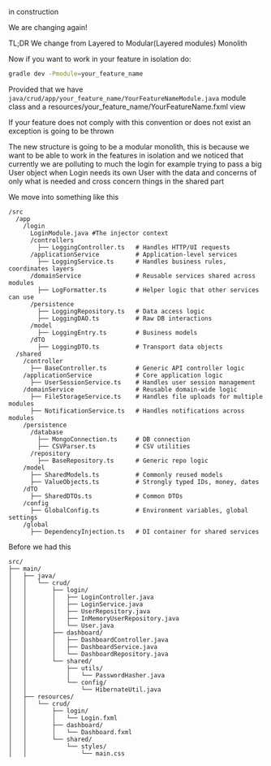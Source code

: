 in construction

We are changing again!

TL;DR
We change from Layered to Modular(Layered modules) Monolith

Now if you want to work in your feature in isolation do:
```bash
gradle dev -Pmodule=your_feature_name
```

Provided that we have `java/crud/app/your_feature_name/YourFeatureNameModule.java` module class
and a resources/your_feature_name/YourFeatureName.fxml view

If your feature does not comply with this convention or does not exist
an exception is going to be thrown

The new structure is going to be a modular monolith,
this is because we want to be able to work in the features in
isolation and we noticed that currently we are polluting to much the
login for example trying to pass a big User object when Login needs its
own User with the data and concerns of only what is needed and cross concern
things in the shared part

We move into something like this

```
/src
  /app
    /login
      LoginModule.java #The injector context
      /controllers
        ├── LoggingController.ts   # Handles HTTP/UI requests
      /applicationService          # Application-level services
        ├── LoggingService.ts      # Handles business rules, coordinates layers
      /domainService               # Reusable services shared across modules
        ├── LogFormatter.ts        # Helper logic that other services can use
      /persistence
        ├── LoggingRepository.ts   # Data access logic
        ├── LoggingDAO.ts          # Raw DB interactions
      /model
        ├── LoggingEntry.ts        # Business models
      /dTO
        ├── LoggingDTO.ts          # Transport data objects
  /shared
    /controller
      ├── BaseController.ts        # Generic API controller logic
    /applicationService            # Core application logic
      ├── UserSessionService.ts    # Handles user session management
    /domainService                 # Reusable domain-wide logic
      ├── FileStorageService.ts    # Handles file uploads for multiple modules
      ├── NotificationService.ts   # Handles notifications across modules
    /persistence
      /database
        ├── MongoConnection.ts     # DB connection
        ├── CSVParser.ts           # CSV utilities
      /repository
        ├── BaseRepository.ts      # Generic repo logic
    /model
      ├── SharedModels.ts          # Commonly reused models
      ├── ValueObjects.ts          # Strongly typed IDs, money, dates
    /dTO
      ├── SharedDTOs.ts            # Common DTOs
    /config
      ├── GlobalConfig.ts          # Environment variables, global settings
    /global
      ├── DependencyInjection.ts   # DI container for shared services
```


Before we had this
```
src/
├── main/
│   ├── java/
│   │   └── crud/
│   │       ├── login/
│   │       │   ├── LoginController.java
│   │       │   ├── LoginService.java
│   │       │   ├── UserRepository.java
│   │       │   ├── InMemoryUserRepository.java
│   │       │   └── User.java
│   │       ├── dashboard/
│   │       │   ├── DashboardController.java
│   │       │   ├── DashboardService.java
│   │       │   └── DashboardRepository.java
│   │       └── shared/
│   │           ├── utils/
│   │           │   └── PasswordHasher.java
│   │           └── config/
│   │               └── HibernateUtil.java
│   ├── resources/
│   │   └── crud/
│   │       ├── login/
│   │       │   └── Login.fxml
│   │       ├── dashboard/
│   │       │   └── Dashboard.fxml
│   │       └── shared/
│   │           └── styles/
│   │               └── main.css

```
